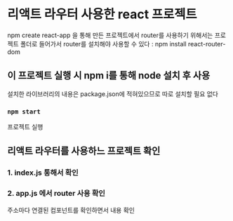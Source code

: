 # 리액트 라우터 사용한 react 프로젝트

npm create react-app 을 통해 만든 프로젝트에서 router를 사용하기 위해서는 프로젝트 폴더로 들어가서 router를 설치해야 사용할 수 있다
: npm install react-router-dom

## 이 프로젝트 실행 시 npm i를 통해 node 설치 후 사용

설치한 라이브러리의 내용은 package.json에 적혀있으므로 따로 설치할 필요 없다

### `npm start`

프로젝트 실행

## 리액트 라우터를 사용하느 프로젝트 확인

### 1. index.js 통해서 <BrowserRouter> 확인
### 2. app.js 에서 router 사용 확인
주소마다 연결된 컴포넌트를 확인하면서 내용 확인